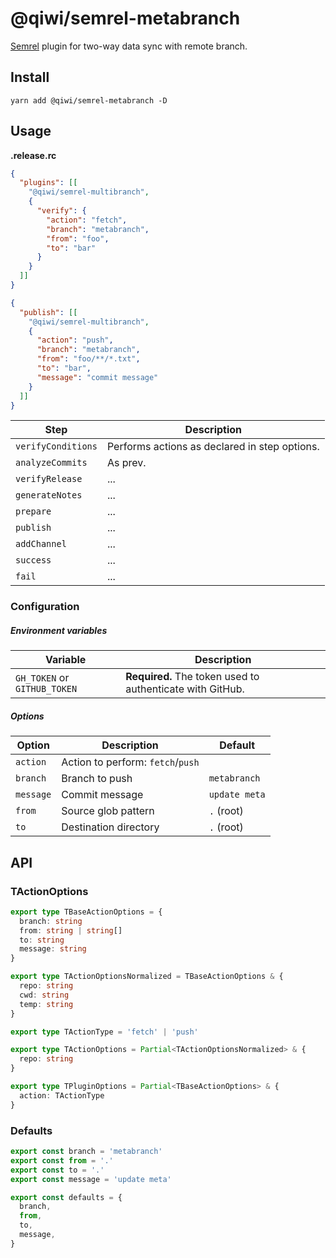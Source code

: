 # @qiwi/semrel-metabranch
[Semrel](https://github.com/semantic-release/semantic-release) plugin for two-way data sync with remote branch. 

## Install
```shell script
yarn add @qiwi/semrel-metabranch -D
```

## Usage
**.release.rc**
```json
{
  "plugins": [[
    "@qiwi/semrel-multibranch",
    {
      "verify": {
        "action": "fetch",
        "branch": "metabranch",
        "from": "foo",
        "to": "bar"
      }
    }
  ]]
}
```
```json
{
  "publish": [[
    "@qiwi/semrel-multibranch",
    {
      "action": "push",
      "branch": "metabranch",
      "from": "foo/**/*.txt",
      "to": "bar",
      "message": "commit message"
    }
  ]]
}
```

| Step               | Description |
|--------------------|-------------|
| `verifyConditions` | Performs actions as declared in step options. |
| `analyzeCommits`   | As prev. |
| `verifyRelease`    | ... |
| `generateNotes`    | ... |
| `prepare`          | ... |
| `publish`          | ... |
| `addChannel`       | ... |
| `success`          | ... |
| `fail`             | ... |

### Configuration
##### Environment variables

| Variable                     | Description                                               |
|------------------------------| --------------------------------------------------------- |
| `GH_TOKEN` or `GITHUB_TOKEN` | **Required.** The token used to authenticate with GitHub. |

##### Options

| Option          | Description            | Default |
|-----------------|------------------------| --------|
| `action`        | Action to perform: `fetch`/`push` |
| `branch`        | Branch to push         | `metabranch` |
| `message`       | Commit message         | `update meta` |
| `from`          | Source glob pattern    | `.` (root) |
| `to`            | Destination directory  | `.` (root) |


## API
### TActionOptions
```typescript
export type TBaseActionOptions = {
  branch: string
  from: string | string[]
  to: string
  message: string
}

export type TActionOptionsNormalized = TBaseActionOptions & {
  repo: string
  cwd: string
  temp: string
}

export type TActionType = 'fetch' | 'push'

export type TActionOptions = Partial<TActionOptionsNormalized> & {
  repo: string
}

export type TPluginOptions = Partial<TBaseActionOptions> & {
  action: TActionType
}
```

### Defaults
```typescript
export const branch = 'metabranch'
export const from = '.'
export const to = '.'
export const message = 'update meta'

export const defaults = {
  branch,
  from,
  to,
  message,
}
```
